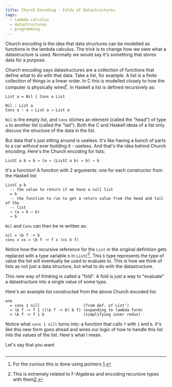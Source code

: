 ```yaml
---
title: Church Encoding - Folds of Datastructures
tags: 
  - lambda-calculus
  - datastructures
  - programming
---
```


Church encoding is the idea that data structures can be modelled as functions
in the lambda calculus. The trick is to change how we view what a datastructure
is used. Normally we would say it's something that stores data for a purpose.

Church encoding says datastructures are a collection of functions that define
what to do with that data. Take a list, for example. A list is a finite
collection of things in a linear order. In C this is modelled closely to how
the computer is physically wired[^1]. In Haskell a list is defined recursively
as:

  ```
  List a = Nil | Cons a List

  Nil : List a
  Cons a : a → List a → List a
  ``` 
`Nil` is the empty list, and `Cons` stiches an element (called the "head") of
type `a` to another list (called the "tail"). Both the C and Haskell ideas of a
list only discuss the structure of the data in the list. 

But data that's just sitting around is useless. It's like having a bunch of
parts to a car without ever building it - useless. And that's the idea behind
Church encoding. Here's the Church encoding for lists:

  ```
  ListC a b = b → (a → (ListC a b) → b) → b
  ```
It's a function! A function with 2 arguments: one for each constructor from the
Haskell list:

  ```
  ListC a b 
    -- the value to return if we have a null list
    = b  
    -- the function to run to get a return value from the head and tail of the
    -- list
    → (a → b → b) 
    → b
  ```
`Nil` and `Cons` can then be re written as:

  ```
  nil = \b f -> b
  cons x xs = \b f -> f x (xs b f)
  ```
Notice how the recursive reference for the `List` in the original definition
gets replaced with a type variable `b` in `ListC`[^2]. This `b` type represents
the type of value the list will eventually be used to evaluate to. This is how
we think of lists as not just a data structure, but what to do with the
datastructure.

This new way of thinking is called a "fold". A fold is just a way to "evaluate"
a datastructure into a single value of some type.

Here's an example list constructed from the above Church encoded list:

  ```
  one 
    = cons 1 nill                   (from def. of List')
    = \b f -> f 1 ((\b f -> b) b f) (expanding to lambda form)
    = \b f -> f 1 b                 (simplifying inner redux)
  ```
Notice what `cons 1 nill` turns into: a function that calls `f` with `1` and
`b`. It's like this new form goes ahead and wires our logic of how to handle 
this list into the values of the list. Here's what I mean.

Let's say that you want
  ```
  ```



[^1]: For the curious this is done using pointers [1]. 
[^2]: This is extremely related to F-Algebras and encoding recursive types with
  them[2].

[1]: ./arrays-in-c.md
[2]: ./f-algebras-recursive-types.md
